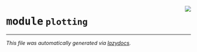 <!-- markdownlint-disable -->

<a href="../trajectopy_core/plotting/__init__.py#L0"><img align="right" style="float:right;" src="https://img.shields.io/badge/-source-cccccc?style=flat-square"></a>

# <kbd>module</kbd> `plotting`








---

_This file was automatically generated via [lazydocs](https://github.com/ml-tooling/lazydocs)._
